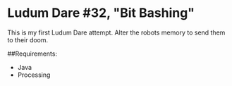 # Ludum Dare #32, "Bit Bashing"

This is my first Ludum Dare attempt.
Alter the robots memory to send them to their doom.

##Requirements:

*   Java
*   Processing
